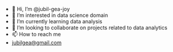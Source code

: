 - 👋 Hi, I’m @jubil-gea-joy
- 👀 I’m interested in data science domain
- 🌱 I’m currently learning data analysis
- 💞️ I’m looking to collaborate on projects related to data analytics
- 📫 How to reach me
- jubilgea@gmail.com

<!---
jubil-gea-joy/jubil-gea-joy is a ✨ special ✨ repository because its `README.md` (this file) appears on your GitHub profile.
You can click the Preview link to take a look at your changes.
--->
